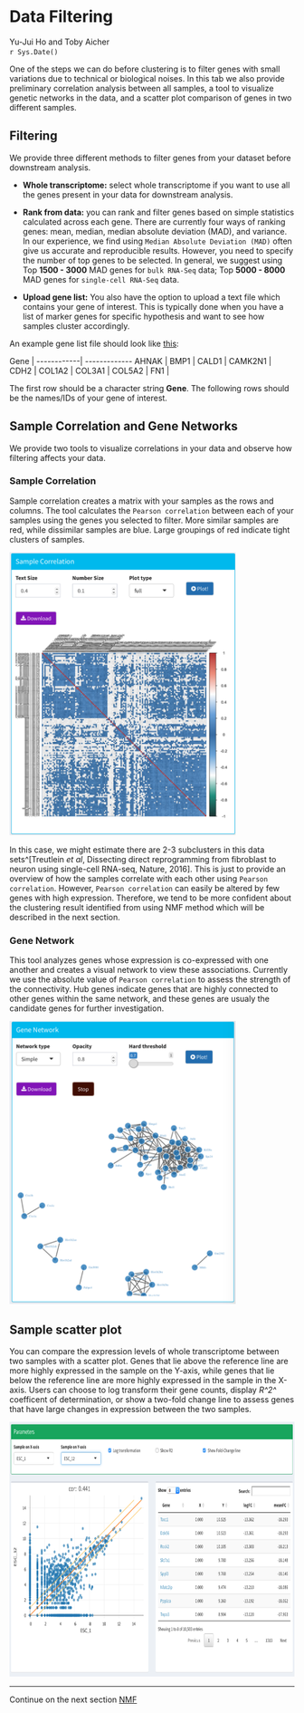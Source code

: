 # Data Filtering
Yu-Jui Ho and Toby Aicher  
`r Sys.Date()`  

One of the steps we can do before clustering is to filter genes with small variations due to technical or biological noises.  In this tab we also provide preliminary correlation analysis between all samples, a tool to visualize genetic networks in the data, and a scatter plot comparison of genes in two different samples. 


## Filtering

We provide three different methods to filter genes from your dataset before downstream analysis. 

- **Whole transcriptome:** select whole transcriptome if you want to use all the genes present in your data for downstream analysis. 

- **Rank from data\:** you can rank and filter genes based on simple statistics calculated across each gene. There are currently four ways of ranking genes: mean, median, median absolute deviation (MAD), and variance. In our experience, we find using `Median Absolute Deviation (MAD)` often give us accurate and reproducible results. However, you need to specify the number of top genes to be selected. In general, we suggest using Top **1500 - 3000** MAD genes for `bulk RNA-Seq` data; Top **5000 - 8000** MAD genes for `single-cell RNA-Seq` data. 

- **Upload gene list:** You also have the option to upload a text file which contains your gene of interest. This is typically done when you have a list of marker genes for specific hypothesis and want to see how samples cluster accordingly. 

An example gene list file should look like [this](../inst/extdata/genefile/genelist.EMT.txt):

Gene        | 
------------| -------------
AHNAK       |
BMP1        |
CALD1       |
CAMK2N1     |
CDH2        |
COL1A2      |
COL3A1      |
COL5A2      |
FN1         |

                     
The first row should be a character string **Gene**. The following rows should be the names/IDs of your gene of interest. 
                
## Sample Correlation and Gene Networks

We provide two tools to visualize correlations in your data and observe how filtering affects your data.  

### Sample Correlation 

Sample correlation creates a matrix with your samples as the rows and columns. The tool calculates the `Pearson correlation` between each of your samples using the genes you selected to filter. More similar samples are red, while dissimilar samples are blue. Large groupings of red indicate tight clusters of samples. 

<img src="Figures/Sample_Correlation.png" width="400px" height="500px" />

In this case, we might estimate there are 2-3 subclusters in this data sets^[Treutlein *et al*, Dissecting direct reprogramming from fibroblast to neuron using single-cell RNA-seq, Nature, 2016]. This is just to provide an overview of how the samples correlate with each other using `Pearson correlation`. However, `Pearson correlation` can easily be altered by few genes with high expression. Therefore, we tend to be more confident about the clustering result identified from using NMF method which will be described in the next section.  
                    
                    
### Gene Network 
This tool analyzes genes whose expression is co-expressed with one another and creates a visual network to view these associations. Currently we use the absolute value of `Pearson correlation` to assess the strength of the connectivity. Hub genes indicate genes that are highly connected to other genes within the same network, and these genes are usualy the candidate genes for further investigation.

<img src="Figures/Gene_Network.png" width="400px" height="500px" />

## Sample scatter plot

You can compare the expression levels of whole transcriptome between two samples with a scatter plot. Genes that lie above the reference line are more highly expressed in the sample on the Y-axis, while genes that lie below the reference line are more highly expressed in the sample in the X-axis. Users can choose to log transform their gene counts, display *R^2^* coefficent of determination, or show a two-fold change line to assess genes that have large changes in expression between the two samples. 

<img src="Figures/Scatter_plot.png" width="700px" height="450px" />

***

Continue on the next section [NMF](NMF.Rmd)

